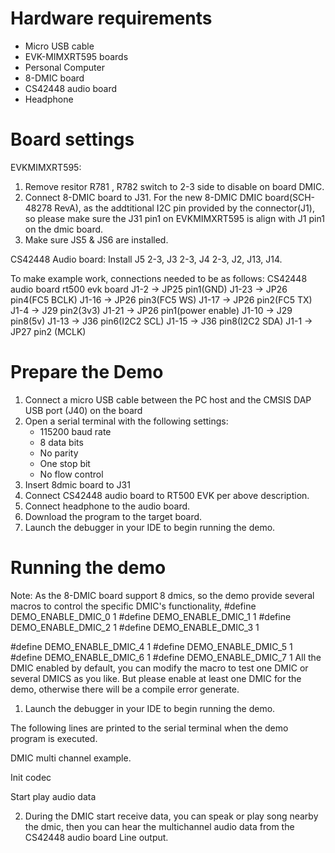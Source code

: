Hardware requirements
=====================
- Micro USB cable
- EVK-MIMXRT595 boards
- Personal Computer
- 8-DMIC board
- CS42448 audio board
- Headphone

Board settings
============
EVKMIMXRT595:
1. Remove resitor R781 , R782 switch to 2-3 side to disable on board DMIC.
2. Connect 8-DMIC board to J31.
   For the new 8-DMIC DMIC board(SCH-48278 RevA), as the addtitional I2C pin provided by the connector(J1),
   so please make sure the J31 pin1 on EVKMIMXRT595 is align with J1 pin1 on the dmic board.
3. Make sure JS5 & JS6 are installed.

CS42448 Audio board:
Install J5 2-3, J3 2-3, J4 2-3, J2, J13, J14.

To make example work, connections needed to be as follows:
CS42448 audio board             rt500 evk board
J1-2                      ->          JP25 pin1(GND)
J1-23                     ->          JP26 pin4(FC5 BCLK)
J1-16                     ->          JP26 pin3(FC5 WS)
J1-17                     ->          JP26 pin2(FC5 TX)
J1-4                      ->          J29 pin2(3v3)
J1-21                     ->          JP26 pin1(power enable)
J1-10                     ->          J29 pin8(5v)
J1-13                     ->          J36 pin6(I2C2 SCL)
J1-15                     ->          J36 pin8(I2C2 SDA)
J1-1                      ->          JP27 pin2 (MCLK)


Prepare the Demo
===============
1.  Connect a micro USB cable between the PC host and the CMSIS DAP USB port (J40) on the board
2.  Open a serial terminal with the following settings:
    - 115200 baud rate
    - 8 data bits
    - No parity
    - One stop bit
    - No flow control
3.  Insert 8dmic board to J31
4.  Connect CS42448 audio board to RT500 EVK per above description.
5.  Connect headphone to the audio board.
6.  Download the program to the target board.
7.  Launch the debugger in your IDE to begin running the demo.

Running the demo
================
Note: As the 8-DMIC board support 8 dmics, so the demo provide several macros to control the specific DMIC's functionality,
#define DEMO_ENABLE_DMIC_0 1
#define DEMO_ENABLE_DMIC_1 1
#define DEMO_ENABLE_DMIC_2 1
#define DEMO_ENABLE_DMIC_3 1

#define DEMO_ENABLE_DMIC_4 1
#define DEMO_ENABLE_DMIC_5 1
#define DEMO_ENABLE_DMIC_6 1
#define DEMO_ENABLE_DMIC_7 1
All the DMIC enabled by default, you can modify the macro to test one DMIC or several DMICS as you like. But please enable at least one DMIC for the demo, otherwise there will be a compile error generate.

1.  Launch the debugger in your IDE to begin running the demo.

The following lines are printed to the serial terminal when the demo program is executed.

DMIC multi channel example.

Init codec

Start play audio data


2. During the DMIC start receive data, you can speak or play song nearby the dmic, then you can hear the multichannel audio data from the CS42448 audio board Line output.
